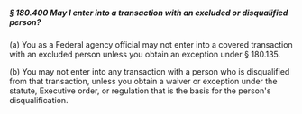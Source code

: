 ##### § 180.400 May I enter into a transaction with an excluded or disqualified person? #####

(a) You as a Federal agency official may not enter into a covered transaction with an excluded person unless you obtain an exception under § 180.135.

(b) You may not enter into any transaction with a person who is disqualified from that transaction, unless you obtain a waiver or exception under the statute, Executive order, or regulation that is the basis for the person's disqualification.